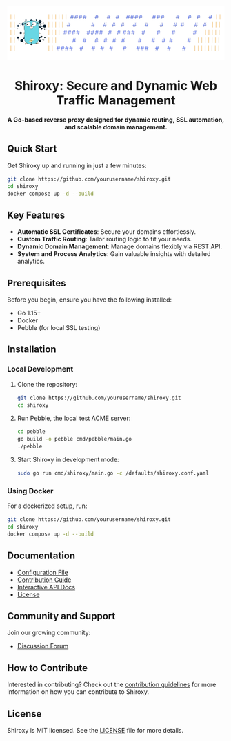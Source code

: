 <div align="center">

<img src="https://raw.githubusercontent.com/ShikharY10/shiroxy/main/media/shiroxy_logo_.png" alt="shiroxy Logo">

# Shiroxy: Secure and Dynamic Web Traffic Management

**A Go-based reverse proxy designed for dynamic routing, SSL automation, and scalable domain management.**

</div>

## Quick Start

Get Shiroxy up and running in just a few minutes:

```bash
git clone https://github.com/yourusername/shiroxy.git
cd shiroxy
docker compose up -d --build
```

## Key Features

- **Automatic SSL Certificates**: Secure your domains effortlessly.
- **Custom Traffic Routing**: Tailor routing logic to fit your needs.
- **Dynamic Domain Management**: Manage domains flexibly via REST API.
- **System and Process Analytics**: Gain valuable insights with detailed analytics.

## Prerequisites

Before you begin, ensure you have the following installed:

- Go 1.15+
- Docker
- Pebble (for local SSL testing)

## Installation

### Local Development

1. Clone the repository:

   ```bash
   git clone https://github.com/yourusername/shiroxy.git
   cd shiroxy
   ```

2. Run Pebble, the local test ACME server:

   ```bash
   cd pebble
   go build -o pebble cmd/pebble/main.go
   ./pebble
   ```

3. Start Shiroxy in development mode:
   ```bash
   sudo go run cmd/shiroxy/main.go -c /defaults/shiroxy.conf.yaml
   ```

### Using Docker

For a dockerized setup, run:

```bash
git clone https://github.com/yourusername/shiroxy.git
cd shiroxy
docker compose up -d --build
```

## Documentation

- [Configuration File](https://github.com/ShikharY10/shiroxy/blob/main/configuration.md)
- [Contribution Guide](https://github.com/ShikharY10/shiroxy/blob/main/CONTRIBUTION.md)
- [Interactive API Docs](https://github.com/ShikharY10/shiroxy/blob/main/docs/api.md)
- [License](https://github.com/ShikharY10/shiroxy/blob/main/LICENSE)

## Community and Support

Join our growing community:

- [Discussion Forum](https://github.com/ShikharY10/shiroxy/discussions/1)

## How to Contribute

Interested in contributing? Check out the [contribution guidelines](https://github.com/ShikharY10/shiroxy/blob/main/CONTRIBUTION.md) for more information on how you can contribute to Shiroxy.

## License

Shiroxy is MIT licensed. See the [LICENSE](https://github.com/ShikharY10/shiroxy/blob/main/LICENSE) file for more details.
